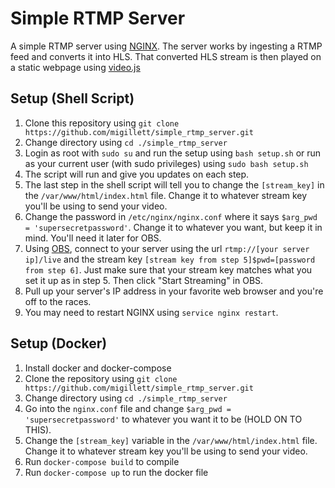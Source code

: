 # Simple RTMP Server
A simple RTMP server using [NGINX](https://nginx.org/en/docs/). The server works by ingesting a RTMP feed and converts it into HLS. That converted HLS stream is then played on a static webpage using [video.js](https://videojs.com/)

## Setup (Shell Script)
1. Clone this repository using `git clone https://github.com/migillett/simple_rtmp_server.git`
2. Change directory using `cd ./simple_rtmp_server`
3. Login as root with `sudo su` and run the setup using `bash setup.sh` or run as your current user (with sudo privileges) using `sudo bash setup.sh`
4. The script will run and give you updates on each step.
5. The last step in the shell script will tell you to change the `[stream_key]` in the `/var/www/html/index.html` file. Change it to whatever stream key you'll be using to send your video.
6. Change the password in `/etc/nginx/nginx.conf` where it says `$arg_pwd = 'supersecretpassword'`. Change it to whatever you want, but keep it in mind. You'll need it later for OBS.
7. Using [OBS](https://obsproject.com/), connect to your server using the url `rtmp://[your server ip]/live` and the stream key `[stream key from step 5]$pwd=[password from step 6]`. Just make sure that your stream key matches what you set it up as in step 5. Then click "Start Streaming" in OBS.
8. Pull up your server's IP address in your favorite web browser and you're off to the races.
9. You may need to restart NGINX using `service nginx restart`.

## Setup (Docker)
1. Install docker and docker-compose
2. Clone the repository using `git clone https://github.com/migillett/simple_rtmp_server.git`
3. Change directory using `cd ./simple_rtmp_server`
4. Go into the `nginx.conf` file and change `$arg_pwd = 'supersecretpassword'` to whatever you want it to be (HOLD ON TO THIS).
5. Change the `[stream_key]` variable in the `/var/www/html/index.html` file. Change it to whatever stream key you'll be using to send your video.
6. Run `docker-compose build` to compile
7. Run `docker-compose up` to run the docker file
